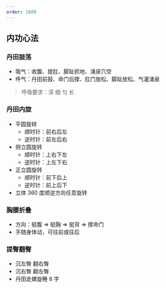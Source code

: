 ```yaml
---
order: 1000
---
```


## 内功心法

### 丹田鼓荡

- 吸气：收腹、提肛、脚趾抓地、涌泉穴空
- 呼气：丹田前鼓、命门后撑、肛门放松、脚趾放松、气灌涌泉

> 呼吸要求：深 细 匀 长

### 丹田内旋

- 平圆旋转
  - 顺时针：前右后左
  - 逆时针：前左后右
- 侧立圆旋转
  - 顺时针：上右下左
  - 逆时针：上左下右
- 正立圆旋转
  - 顺时针：前下后上
  - 逆时针：前上后下
- 立体 360 度顺逆方向任意旋转

### 胸腰折叠

- 方向：挺腹 => 挺胸 => 挺背 => 撑命门
- 手随身体动，可往前或往后

### 提臀翻臀

- 沉左臀 翻右臀
- 沉右臀 翻左臀
- 丹田走螺旋睡 8 字
